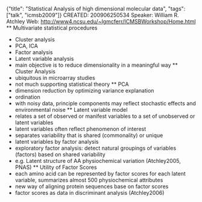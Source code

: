 {"title": "Statistical Analysis of high dimensional molecular data", "tags": ["talk", "icmsb2009"]}
CREATED: 200906250534
Speaker: William R. Atchley
Web: http://www4.ncsu.edu/~lgmcferr/ICMSBWorkshop/Home.html
** Multivariate statistical procedures
 * Cluster analysis
 * PCA, ICA
 * Factor analysis
 * Latent variable analysis
 * main objective is to reduce dimensionality in a meaningful way
** Cluster Analysis
 * ubiquitous in microarray studies
 * not much supporting statistical theory
** PCA
 * dimension reduction by optimizing variance explanation
 * ordination
 * with noisy data, principle components may reflect stochastic effects and environmental noise
** Latent variable model
 * relates a set of observed or manifest variables to a set of unobserved or latent variables
 * latent variables often reflect phenomenon of interest
 * separates variability that is shared (commonality) or unique
 * latent variables by factor analysis
 * exploratory factor analysis: detect natural groupings of variables (factors) based on shared variability
 * e.g. Latent structure of AA physiochemical variation (Atchley2005, PNAS)
** Utility of Factor Scores
 * each amino acid can be represented by factor scores for each latent variable, summarizes almost 500 physiochemical attributes
 * new way of aligning protein sequences base on factor scores
 * factor scores as data in discriminant analysis (Atchley2006)
